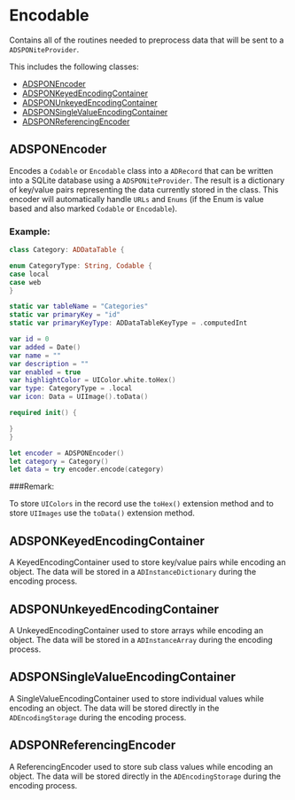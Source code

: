 # Encodable

Contains all of the routines needed to preprocess data that will be sent to a `ADSPONiteProvider`.

This includes the following classes:

* [ADSPONEncoder](#ADSPONEncoder)
* [ADSPONKeyedEncodingContainer](#ADSPONKeyedEncodingContainer)
* [ADSPONUnkeyedEncodingContainer](#ADSPONUnkeyedEncodingContainer)
* [ADSPONSingleValueEncodingContainer](#ADSPONSingleValueEncodingContainer)
* [ADSPONReferencingEncoder](#ADSPONReferencingEncoder)

<a name=""></a>
## ADSPONEncoder

Encodes a `Codable` or `Encodable` class into a `ADRecord` that can be written into a SQLite database using a `ADSPONiteProvider`. The result is a dictionary of key/value pairs representing the data currently stored in the class. This encoder will automatically handle `URLs` and `Enums` (if the Enum is value based and also marked `Codable` or `Encodable`).

### Example:
```swift
class Category: ADDataTable {

enum CategoryType: String, Codable {
case local
case web
}

static var tableName = "Categories"
static var primaryKey = "id"
static var primaryKeyType: ADDataTableKeyType = .computedInt

var id = 0
var added = Date()
var name = ""
var description = ""
var enabled = true
var highlightColor = UIColor.white.toHex()
var type: CategoryType = .local
var icon: Data = UIImage().toData()

required init() {

}
}

let encoder = ADSPONEncoder()
let category = Category()
let data = try encoder.encode(category)
```

###Remark:

To store `UIColors` in the record use the `toHex()` extension method and to store `UIImages` use the `toData()` extension method.

<a name="ADSPONKeyedEncodingContainer"></a>
## ADSPONKeyedEncodingContainer

A KeyedEncodingContainer used to store key/value pairs while encoding an object. The data will be stored in a `ADInstanceDictionary` during the encoding process.

<a name="ADSPONUnkeyedEncodingContainer"></a>
## ADSPONUnkeyedEncodingContainer

A UnkeyedEncodingContainer used to store arrays while encoding an object. The data will be stored in a `ADInstanceArray` during the encoding process.

<a name="ADSPONSingleValueEncodingContainer"></a>
## ADSPONSingleValueEncodingContainer

A SingleValueEncodingContainer used to store individual values while encoding an object. The data will be stored directly in the `ADEncodingStorage` during the encoding process.

<a name="ADSPONReferencingEncoder"></a>
## ADSPONReferencingEncoder

A ReferencingEncoder used to store sub class values while encoding an object. The data will be stored directly in the `ADEncodingStorage` during the encoding process.


